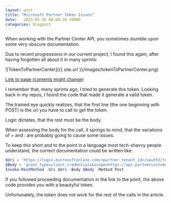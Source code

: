 ```yaml
---
layout: post
title: "Microsoft Partner Token Issues"
date:   2023-05-26 08:00:28 +0000
categories: blogpost
---
```



When working with the Partner Center API, you sometimes stumble upon some very obscure documentation.

Due to recent progressions in our current project, I found this again, after having forgotten all about it in many sprints:

![TokenToPartnerCenter]({{ site.url }}/images/tokenToPartnerCenter.png)

[Link to page (contents might change)](https://learn.microsoft.com/en-us/partner-center/developer/get-delegated-admin-relation-statistics)

I remember that, many sprints ago, I tried to generate this token. Looking back in my repos, I found the code that made it generate a valid token.

The trained eye quickly realizes, that the first line (the one beginning with POST) is the uri you have to call to get the token.

Logic dictates, that the rest must be the body.

When assessing the body for the call, it springs to mind, that the variations of = and : are probably going to cause some issues.

To keep this short and to the point in a language most tech-shavvy people understand, the correct documentation could be written like:

```powershell
$Uri = 'https://login.microsoftonline.com/<partner_tenant_id>/oauth2/token'
$Body = 'grant_type=client_credentials&scope=https://api.partnercustomeradministration.microsoft.com&client_id=<client_id>&client_secret=<client_secret>' # notice that the :'s have been replaced by ='s like in the first part of the original documentation
Invoke-RestMethod -Uri $Uri -Body $Body -Method Post
```

If you followed proceeding documentation in the link to the point, the above code provides you with a beautyful token.

Unfortunately, the token does not work for the rest of the calls in the article.